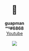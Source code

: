 <h1 align="center">👋</h1>
<p align="center">
  <b>guapman</b><br>
  <b>ᵐᔆ#6868</b><br>
  <a href="https://www.youtube.com/channel/UCZeI4eM-JxF0Aq72XcPMP5g">Youtube</a><br><br>
  <img src="https://komarev.com/ghpvc/?username=ret42&color=1a1a1a">
  <br></br>
